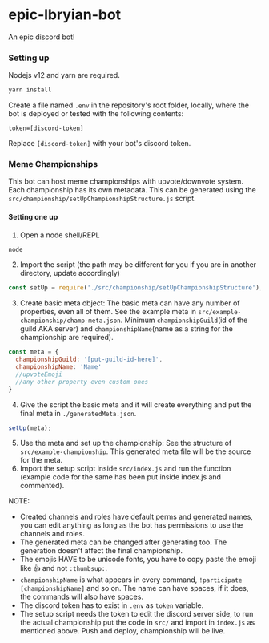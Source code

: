 # epic-lbryian-bot
An epic discord bot!

### Setting up
Nodejs v12 and yarn are required.
```bash
yarn install
```

Create a file named `.env` in the repository's root folder, locally, where the bot is deployed or tested with the following contents:
```
token=[discord-token]
```
Replace `[discord-token]` with your bot's discord token.

###  Meme Championships
This bot can host meme championships with upvote/downvote system.
Each championship has its own metadata. This can be generated using the `src/championship/setUpChampionshipStructure.js` script.

#### Setting one up
1. Open a node shell/REPL
```bash
node
```

2. Import the script (the path may be different for you if you are in another directory, update accordingly)
```js
const setUp = require('./src/championship/setUpChampionshipStructure');
```

3. Create basic meta object: The basic meta can have any number of properties, even all of them. See the example meta in `src/example-championship/champ-meta.json`. Minimum `championshipGuild`(id of the guild AKA server) and `championshipName`(name as a string for the championship are required).
```js
const meta = {
  championshipGuild: '[put-guild-id-here]',
  championshipName: 'Name'
  //upvoteEmoji
  //any other property even custom ones
}
```

4. Give the script the basic meta and it will create everything and put the final meta in `./generatedMeta.json`.
```js
setUp(meta);
```
5. Use the meta and set up the championship: See the structure of `src/example-championship`. This generated meta file will be the source for the meta.
5. Import the setup script inside `src/index.js` and run the function (example code for the same has been put inside index.js and commented).

NOTE: 
- Created channels and roles have default perms and generated names, you can edit anything as long as the bot has permissions to use the channels and roles.
- The generated meta can be changed after generating too. The generation doesn't affect the final championship.
- The emojis HAVE to be unicode fonts, you have to copy paste the emoji like 👍 and not `:thumbsup:`.
- `championshipName` is what appears in every command, `!participate [championshipName]` and so on. The name can have spaces, if it does, the commands will also have spaces.
- The discord token has to exist in `.env` as `token` variable.
- The setup script needs the token to edit the discord server side, to run the actual championship put the code in `src/` and import in `index.js` as mentioned above. Push and deploy, championship will be live.